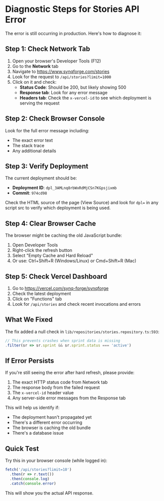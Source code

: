 # Diagnostic Steps for Stories API Error

The error is still occurring in production. Here's how to diagnose it:

## Step 1: Check Network Tab

1. Open your browser's Developer Tools (F12)
2. Go to the **Network** tab
3. Navigate to https://www.synqforge.com/stories
4. Look for the request to `/api/stories?limit=1000`
5. Click on it and check:
   - **Status Code**: Should be 200, but likely showing 500
   - **Response tab**: Look for any error message
   - **Headers tab**: Check the `x-vercel-id` to see which deployment is serving the request

## Step 2: Check Browser Console

Look for the full error message including:
- The exact error text
- The stack trace
- Any additional details

## Step 3: Verify Deployment

The current deployment should be:
- **Deployment ID**: `dpl_3AMLnq8rbWxRdMjCSn7KGpsjixmb`
- **Commit**: `974cd98`

Check the HTML source of the page (View Source) and look for `dpl=` in any script src to verify which deployment is being used.

## Step 4: Clear Browser Cache

The browser might be caching the old JavaScript bundle:
1. Open Developer Tools
2. Right-click the refresh button
3. Select "Empty Cache and Hard Reload"
4. Or use: Ctrl+Shift+R (Windows/Linux) or Cmd+Shift+R (Mac)

## Step 5: Check Vercel Dashboard

1. Go to https://vercel.com/synq-forge/synqforge
2. Check the latest deployment
3. Click on "Functions" tab
4. Look for `/api/stories` and check recent invocations and errors

## What We Fixed

The fix added a null check in `lib/repositories/stories.repository.ts:593`:

```typescript
// This prevents crashes when sprint data is missing
.filter(sr => sr.sprint && sr.sprint.status === 'active')
```

## If Error Persists

If you're still seeing the error after hard refresh, please provide:

1. The exact HTTP status code from Network tab
2. The response body from the failed request
3. The `x-vercel-id` header value
4. Any server-side error messages from the Response tab

This will help us identify if:
- The deployment hasn't propagated yet
- There's a different error occurring
- The browser is caching the old bundle
- There's a database issue

## Quick Test

Try this in your browser console (while logged in):

```javascript
fetch('/api/stories?limit=10')
  .then(r => r.text())
  .then(console.log)
  .catch(console.error)
```

This will show you the actual API response.
